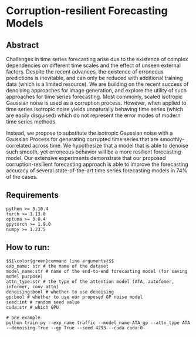 # Corruption-resilient Forecasting Models

## Abstract 

Challenges in time series forecasting arise due to the existence of complex dependencies on different time scales and the effect of unseen external factors. Despite the recent advances, the existence of erroneous predictions is inevitable, and can only be reduced with additional training data (which is a limited resource). We are building on the recent success of denoising approaches for image generation, and explore the utility of such approaches for time series forecasting. 
Most commonly, scaled isotropic Gaussian noise is used as a corruption process. However, when applied to time series isotropic noise yields unnaturally behaving time series (which are easily disguised) which do not represent the error modes of modern time series methods. 

Instead, we propose to substitute the isotropic Gaussian noise with a Gaussian Process for generating corrupted time series that are smoothly-correlated across time. We hypothesize that a model that is able to denoise such smooth, yet erroneous behavior will be a more resilient forecasting model.
Our extensive experiments demonstrate that our proposed corruption-resilient forecasting approach is able to improve the forecasting accuracy of several state-of-the-art time series forecasting models in 74\% of the cases. 

## Requirements

```
python >= 3.10.4
torch >= 1.13.0
optuna >= 3.0.4
gpytorch >= 1.9.0
numpy >= 1.23.5
```

## How to run:

```
$${\color{green}command line arguments}$$
exp_name: str # the name of the dataset
model_name:str # name of the end-to-end forecasting model (for saving model purpose)
attn_type:str # the type of the attention model (ATA, autofomer, informer, conv_attn)
denoising:bool # whether to use denoising
gp:bool # whether to use our proposed GP noise model 
seed:int # random seed value
cuda:str # which GPU

# one example 
python train.py --exp_name traffic --model_name ATA_gp --attn_type ATA --denoising True --gp True --seed 4293 --cuda cuda:0
```
